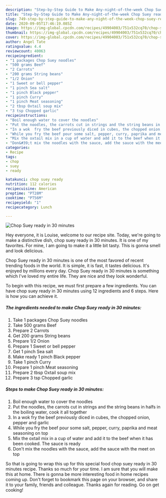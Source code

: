 ```yaml
---
description: "Step-by-Step Guide to Make Any-night-of-the-week Chop Suey ready in 30 minutes"
title: "Step-by-Step Guide to Make Any-night-of-the-week Chop Suey ready in 30 minutes"
slug: 749-step-by-step-guide-to-make-any-night-of-the-week-chop-suey-ready-in-30-minutes
date: 2020-09-05T17:46:19.085Z
image: https://img-global.cpcdn.com/recipes/49904003/751x532cq70/chop-suey-ready-in-30-minutes-recipe-main-photo.jpg
thumbnail: https://img-global.cpcdn.com/recipes/49904003/751x532cq70/chop-suey-ready-in-30-minutes-recipe-main-photo.jpg
cover: https://img-global.cpcdn.com/recipes/49904003/751x532cq70/chop-suey-ready-in-30-minutes-recipe-main-photo.jpg
author: Angel Tate
ratingvalue: 4.4
reviewcount: 40063
recipeingredient:
- "1 packages Chop Suey noodles"
- "500 grams Beef"
- "2 Carrots"
- "200 grams String beans"
- "1/2 Onion"
- "1 Sweet or bell pepper"
- "1 pinch Sea salt"
- "1 pinch Black pepper"
- "1 pinch Curry"
- "1 pinch Meat seasoning"
- "2 tbsp Oxtail soup mix"
- "3 tsp Chopped garlic"
recipeinstructions:
- "Boil enough water to cover the noodles"
- "Put the noodles, the carrots cut in strings and the string beans in halfs in the boiling water, cook it all together"
- "In a wok  fry the beef previously diced in cubes, the chopped onion, pepper and garlic"
- "While you fry the beef pour some salt, pepper, curry, paprika and meat seasoning on top"
- "Mix the oxtail mix in a cup of water and add it to the beef when it has been cooked. The sauce is ready"
- "Don&#39;t mix the noodles with the sauce, add the sauce with the meet on top"
categories:
- Recipe
tags:
- chop
- suey
- ready

katakunci: chop suey ready 
nutrition: 112 calories
recipecuisine: American
preptime: "PT28M"
cooktime: "PT56M"
recipeyield: "1"
recipecategory: Lunch

---
```



![Chop Suey ready in 30 minutes](https://img-global.cpcdn.com/recipes/49904003/751x532cq70/chop-suey-ready-in-30-minutes-recipe-main-photo.jpg)

Hey everyone, it is Louise, welcome to our recipe site. Today, we're going to make a distinctive dish, chop suey ready in 30 minutes. It is one of my favorites. For mine, I am going to make it a little bit tasty. This is gonna smell and look delicious.

Chop Suey ready in 30 minutes is one of the most favored of recent trending foods in the world. It is simple, it is fast, it tastes delicious. It's enjoyed by millions every day. Chop Suey ready in 30 minutes is something which I've loved my entire life. They are nice and they look wonderful.




To begin with this recipe, we must first prepare a few ingredients. You can have chop suey ready in 30 minutes using 12 ingredients and 6 steps. Here is how you can achieve it.

<!--inarticleads1-->

##### The ingredients needed to make Chop Suey ready in 30 minutes:

1. Take 1 packages Chop Suey noodles
1. Take 500 grams Beef
1. Prepare 2 Carrots
1. Get 200 grams String beans
1. Prepare 1/2 Onion
1. Prepare 1 Sweet or bell pepper
1. Get 1 pinch Sea salt
1. Make ready 1 pinch Black pepper
1. Take 1 pinch Curry
1. Prepare 1 pinch Meat seasoning
1. Prepare 2 tbsp Oxtail soup mix
1. Prepare 3 tsp Chopped garlic




<!--inarticleads2-->

##### Steps to make Chop Suey ready in 30 minutes:

1. Boil enough water to cover the noodles
1. Put the noodles, the carrots cut in strings and the string beans in halfs in the boiling water, cook it all together
1. In a wok  fry the beef previously diced in cubes, the chopped onion, pepper and garlic
1. While you fry the beef pour some salt, pepper, curry, paprika and meat seasoning on top
1. Mix the oxtail mix in a cup of water and add it to the beef when it has been cooked. The sauce is ready
1. Don&#39;t mix the noodles with the sauce, add the sauce with the meet on top




So that is going to wrap this up for this special food chop suey ready in 30 minutes recipe. Thanks so much for your time. I am sure that you will make this at home. There is gonna be more interesting food in home recipes coming up. Don't forget to bookmark this page on your browser, and share it to your family, friends and colleague. Thanks again for reading. Go on get cooking!
